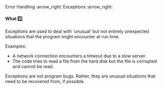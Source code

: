 <link rel="stylesheet" href="{{baseUrl}}/css/textbook.css">

<div class="website-content">

<div id="path">Error Handling :arrow_right: Exceptions :arrow_right:</div>

<div id="title">

#### What :one:

</div>

<div id="body">

Exceptions are used to deal with ‘unusual’ but not entirely unexpected situations that the program might encounter at run time.

<tip-box type="primary">

<include src="../../../common/definitions.md#def-exception" />

</tip-box>

<tip-box>

Examples:

*	A network connection encounters a timeout due to a slow server.
*	The code tries to read a file from the hard disk but the file is corrupted and cannot be read.

</tip-box>

Exceptions are not program bugs. Rather, they are unusual situations that need to be recovered from, if possible.

</div>

</div>
